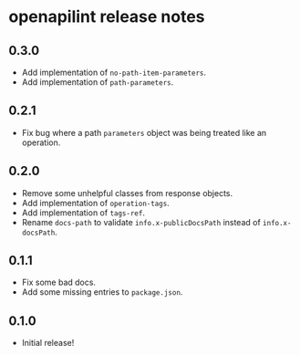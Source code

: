 openapilint release notes
============================

0.3.0
-----
* Add implementation of `no-path-item-parameters`.
* Add implementation of `path-parameters`.

0.2.1
-----
* Fix bug where a path `parameters` object was being treated like an operation.

0.2.0
-----
* Remove some unhelpful classes from response objects.
* Add implementation of `operation-tags`.
* Add implementation of `tags-ref`.
* Rename `docs-path` to validate `info.x-publicDocsPath` instead of `info.x-docsPath`.

0.1.1
-----
* Fix some bad docs.
* Add some missing entries to `package.json`.

0.1.0
-----
* Initial release!
